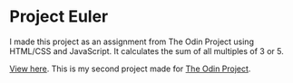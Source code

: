 # Project Euler

I made this project as an assignment from The Odin Project using HTML/CSS and JavaScript. It calculates the sum of all multiples of 3 or 5.

[View here](https://codija.github.io/project-euler/).
This is my second project made for [The Odin Project](http://www.theodinproject.com/courses/web-development-101/lessons/javascript-basics).

